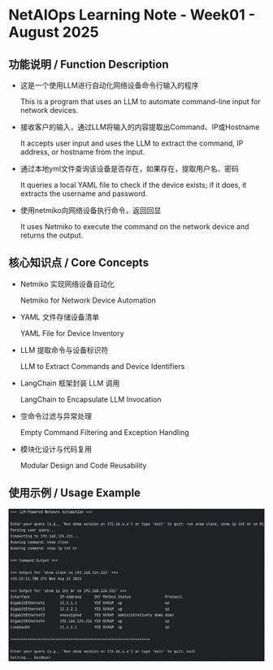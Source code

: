 # NetAIOps Learning Note - Week01 - August 2025

## 功能说明  / Function Description
- 这是一个使用LLM进行自动化网络设备命令行输入的程序
  
  This is a program that uses an LLM to automate command-line input for network devices.


- 接收客户的输入，通过LLM将输入的内容提取出Command、IP或Hostname

  It accepts user input and uses the LLM to extract the command, IP address, or hostname from the input.


- 通过本地yml文件查询该设备是否存在，如果存在，提取用户名、密码

  It queries a local YAML file to check if the device exists; if it does, it extracts the username and password.


- 使用netmiko向网络设备执行命令，返回回显

  It uses Netmiko to execute the command on the network device and returns the output.


## 核心知识点 / Core Concepts
- Netmiko 实现网络设备自动化

  Netmiko for Network Device Automation


- YAML 文件存储设备清单

  YAML File for Device Inventory


- LLM 提取命令与设备标识符

  LLM to Extract Commands and Device Identifiers


- LangChain 框架封装 LLM 调用

  LangChain to Encapsulate LLM Invocation


- 空命令过滤与异常处理

  Empty Command Filtering and Exception Handling


- 模块化设计与代码复用

  Modular Design and Code Reusability


## 使用示例 / Usage Example
![example](assets/week01_llm_show_output.png)